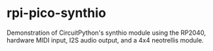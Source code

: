 # rpi-pico-synthio
Demonstration of CircuitPython's synthio module using the RP2040, hardware MIDI input, I2S audio output, and a 4x4 neotrellis module.

